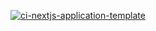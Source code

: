 [![ci-nextjs-application-template](https://github.com/pantry-pals/pantry-pal/actions/workflows/ci.yml/badge.svg)](https://github.com/pantry-pals/pantry-pal/actions/workflows/ci.yml)

